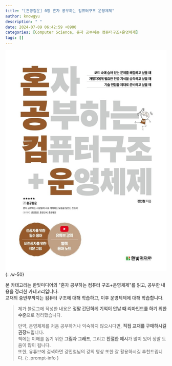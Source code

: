 ```yaml
---
title: "[혼공컴운] 0장 혼자 공부하는 컴퓨터구조 운영체제"
author: knowgyu
description: " "
date: 2024-07-09 06:42:59 +0900
categories: [Computer Science, 혼자 공부하는 컴퓨터구조+운영체제]
tags: []
---
```


![pyoji](/assets/img/hongong/000pyoji.png){: .w-50}

본 카테고리는 한빛미디어의 "혼자 공부하는 컴퓨터 구조+운영체제"를 읽고, 공부한 내용을 정리한 카테고리입니다.  
교재의 중반부까지는 컴퓨터 구조에 대해 학습하고, 이후 운영체제에 대해 학습합니다.  

> 제가 블로그에 작성한 내용은 **정말 간단하게 기억이 안날 때 리마인드를 하기 위한 수준**으로 정리했습니다.  
> 
> 만약, 운영체제를 처음 공부하거나 익숙하지 않으시다면, **직접 교재를 구매하시길 권장**드립니다.  
> 책에는 이해를 돕기 위한 **그림과 그래프**, 그리고 **친절한 예시**가 많이 있어 정말 도움이 많이 됩니다.  
> 또한, 유튜브에 검색하면 강민철님의 강의 영상 또한 잘 활용하시길 추천드립니다.
{: .prompt-info }
